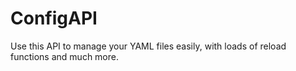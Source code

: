 # ConfigAPI
Use this API to manage your YAML files easily, with loads of reload functions and much more.
